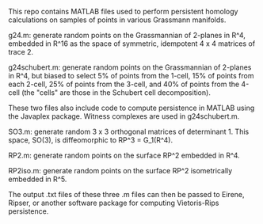 This repo contains MATLAB files used to perform persistent homology calculations on samples of points in various Grassmann manifolds.

g24.m: generate random points on the Grassmannian of 2-planes in R^4, embedded in R^16 as the space of symmetric, idempotent 4 x 4 matrices of trace 2.

g24schubert.m: generate random points on the Grassmannian of 2-planes in R^4, but biased to select 5% of points from the 1-cell, 15% of points from each 2-cell, 25% of points from the 3-cell, and 40% of points from the 4-cell (the "cells" are those in the Schubert cell decomposition).

These two files also include code to compute persistence in MATLAB using the Javaplex package. Witness complexes are used in g24schubert.m.

SO3.m: generate random 3 x 3 orthogonal matrices of determinant 1. This space, SO(3), is diffeomorphic to RP^3 = G_1(R^4).

RP2.m: generate random points on the surface RP^2 embedded in R^4.

RP2iso.m: generate random points on the surface RP^2 isometrically embedded in R^5.

The output .txt files of these three .m files can then be passed to Eirene, Ripser, or another software package for computing Vietoris-Rips persistence.
